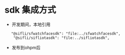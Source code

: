 # sdk 集成方式
- 开发期间，本地引用
```
   "@sifli/sfwatchfacesdk": "file:../sfwatchfacesdk",
    "@sifli/sifliotasdk": "file:../sifliotasdk",
```
- 发布到ohpm后 
